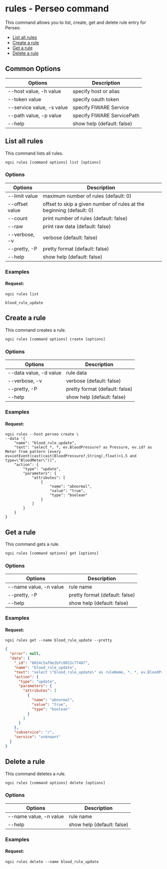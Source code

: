 # rules - Perseo command

This command allows you to list, create, get and delete rule entry for Perseo.

-   [List all rules](#list-all-rules)
-   [Create a rule](#create-a-rule)
-   [Get a rule](#create-a-get-rule)
-   [Delete a rule](#delete-a-rule)

## Common Options

| Options                   | Description                |
| ------------------------- | -------------------------- |
| --host value, -h value    | specify host or alias      |
| --token value             | specify oauth token        |
| --service value, -s value | specify FIWARE Service     |
| --path value, -p value    | specify FIWARE ServicePath |
| --help                    | show help (default: false) |

<a name="list-all-rule"></a>

## List all rules

This command lists all rules.

```console
ngsi rules [command options] list [options]
```

### Options

| Options        | Description                                                          |
| -------------- | -------------------------------------------------------------------- |
| --limit value  | maximum number of rules (default: 0)                                 |
| --offset value | offset to skip a given number of rules at the beginning (default: 0) |
| --count        | print number of rules (default: false)                               |
| --raw          | print raw data (default: false)                                      |
| --verbose, -v  | verbose (default: false)                                             |
| --pretty, -P   | pretty format (default: false)                                       |
| --help         | show help (default: false)                                           |

### Examples

#### Request:

```console
ngsi rules list
```

```console
blood_rule_update
```

<a name="create-a-rule"></a>

## Create a rule

This command creates a rule.

```console
ngsi rules [command options] create [options]
```

### Options

| Options                | Description                    |
| ---------------------- | ------------------------------ |
| --data value, -d value | rule data                      |
| --verbose, -v          | verbose (default: false)       |
| --pretty, -P           | pretty format (default: false) |
| --help                 | show help (default: false)     |

### Examples

#### Request:

```console
ngsi rules --host perseo create \
--data '{
    "name": "blood_rule_update",
    "text": "select *, *, ev.BloodPressure? as Pressure, ev.id? as Meter from pattern [every ev=iotEvent(cast(cast(BloodPressure?,String),float)>1.5 and type=\"BloodMeter\")]",
    "action": {
        "type": "update",
        "parameters": {
            "attributes": [
                {
                    "name": "abnormal",
                    "value": "true",
                    "type": "boolean"
                }
            ]
        }
    }
}
```

<a name="get-a-rule"></a>

## Get a rule

This command gets a rule.

```console
ngsi rules [command options] get [options]
```

### Options

| Options                | Description                    |
| ---------------------- | ------------------------------ |
| --name value, -n value | rule name                      |
| --pretty, -P           | pretty format (default: false) |
| --help                 | show help (default: false)     |

### Examples

#### Request:

```console
ngsi rules get --name blood_rule_update --pretty
```

```json
{
  "error": null,
  "data": {
    "_id": "6024c5af8e2bfc0012c77487",
    "name": "blood_rule_update",
    "text": "select \"blood_rule_update\" as ruleName, *, *, ev.BloodPressure? as Pressure, ev.id? as Meter from pattern [every ev=iotEvent(cast(cast(BloodPressure?,String),float)>1.5 and type=\"BloodMeter\")]",
    "action": {
      "type": "update",
      "parameters": {
        "attributes": [
          {
            "name": "abnormal",
            "value": "true",
            "type": "boolean"
          }
        ]
      }
    },
    "subservice": "/",
    "service": "unknownt"
  }
}
```

<a name="delete-a-rule"></a>

## Delete a rule

This command deletes a rule.

```console
ngsi rules [command options] delete [options]
```

### Options

| Options                | Description                |
| ---------------------- | -------------------------- |
| --name value, -n value | rule name                  |
| --help                 | show help (default: false) |

### Examples

#### Request:

```console
ngsi rules delete --name blood_rule_update
```
